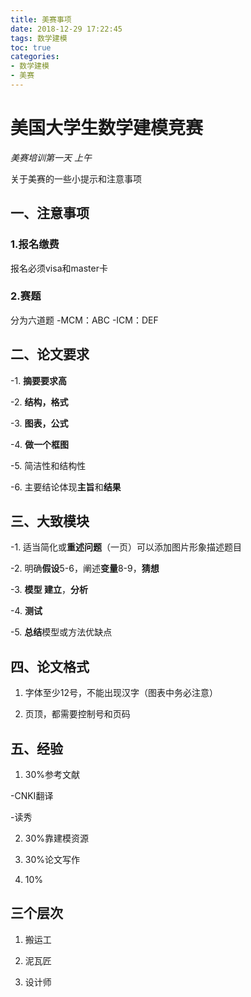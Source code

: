 ```yaml
---
title: 美赛事项
date: 2018-12-29 17:22:45
tags: 数学建模
toc: true
categories: 
- 数学建模
- 美赛
---
```


# 美国大学生数学建模竞赛

*美赛培训第一天 上午*

关于美赛的一些小提示和注意事项<!-- more -->

## 一、注意事项

### 1.报名缴费
报名必须visa和master卡

### 2.赛题
分为六道题
-MCM：ABC
-ICM：DEF

## 二、论文要求
-1. **摘要要求高**

-2. **结构，格式**

-3. **图表，公式**

-4. **做一个框图**

-5. 简洁性和结构性

-6. 主要结论体现**主旨**和**结果**

## 三、大致模块

-1. 适当简化或**重述问题**（一页）可以添加图片形象描述题目

-2. 明确**假设**5-6，阐述**变量**8-9，**猜想**

-3. **模型 建立**，**分析**

-4. **测试**

-5. **总结**模型或方法优缺点

## 四、论文格式

1. 字体至少12号，不能出现汉字（图表中务必注意）

2. 页顶，都需要控制号和页码


## 五、经验

1. 30%参考文献

-CNKI翻译

-读秀

2. 30%靠建模资源

3. 30%论文写作

4. 10%

## 三个层次

1. 搬运工

2. 泥瓦匠

3. 设计师